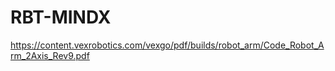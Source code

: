 # RBT-MINDX
https://content.vexrobotics.com/vexgo/pdf/builds/robot_arm/Code_Robot_Arm_2Axis_Rev9.pdf
